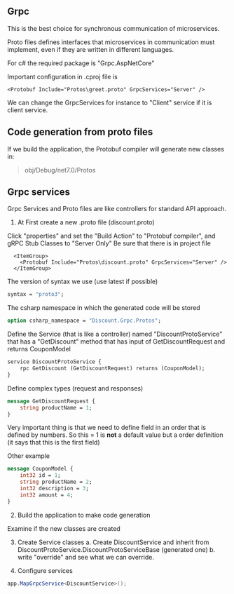 ## Grpc

This is the best choice for synchronous communication of microservices.

Proto files defines interfaces that microservices in communication must implement, even if they are written in different languages.

For c# the required package is "Grpc.AspNetCore"

Important configuration in .cproj file is 

```cproj
<Protobuf Include="Protos\greet.proto" GrpcServices="Server" />
```

We can change the GrpcServices for instance to "Client" service if it is client service.

## Code generation from proto files

If we build the application, the Protobuf compiler will generate new classes in:

> obj/Debug/net7.0/Protos

## Grpc services

Grpc Services and Proto files are like controllers for standard API approach.

1. At First create a new .proto file (discount.proto)

Click "properties" and set the "Build Action" to "Protobuf compiler", and gRPC Stub Classes to "Server Only"
Be sure that there is in project file 

```cproj
  <ItemGroup>
    <Protobuf Include="Protos\discount.proto" GrpcServices="Server" />
  </ItemGroup>
```

The version of syntax we use (use latest if possible)
```proto
syntax = "proto3";
```

The csharp namespace in which the generated code will be stored
```proto
option csharp_namespace = "Discount.Grpc.Protos";
```

Define the Service (that is like a controller) named "DiscountProtoService" that has a 
"GetDiscount" method that has input of GetDiscountRequest and returns CouponModel
```proto
service DiscountProtoService {
	rpc GetDiscount (GetDiscountRequest) returns (CouponModel);
}
```

Define complex types (request and responses)
```proto
message GetDiscountRequest {
	string productName = 1;
}
```
Very important thing is that we need to define field in an order that is defined by numbers.
So this = 1 is **not** a default value but a order definition (it says that this is the first field)

Other example
```proto
message CouponModel {
	int32 id = 1;
	string productName = 2;
	int32 description = 3;
	int32 amount = 4;
}
```

2. Build the application to make code generation

Examine if the new classes are created

3. Create Service classes
	a. Create DiscountService and inherit from DiscountProtoService.DiscountProtoServiceBase (generated one)
	b. write "override" and see what we can override.

4. Configure services

```csharp
app.MapGrpcService<DiscountService>();
```
